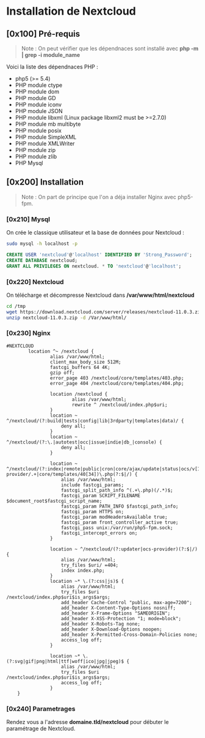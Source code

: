 # Installation de Nextcloud

## [0x100] Pré-requis 

> Note : On peut vérifier que les dépendnaces sont installé avec **php -m | grep -i module_name**

Voici la liste des dépendnaces PHP : 
- php5 (>= 5.4)
- PHP module ctype
- PHP module dom
- PHP module GD
- PHP module iconv
- PHP module JSON
- PHP module libxml (Linux package libxml2 must be >=2.7.0)
- PHP module mb multibyte
- PHP module posix
- PHP module SimpleXML
- PHP module XMLWriter
- PHP module zip
- PHP module zlib
- PHP Mysql

## [0x200] Installation
> Note : On part de principe que l'on a déja installer Nginx avec php5-fpm.

### [0x210] Mysql
On crée le classique utilisateur et la base de données pour Nextcloud :

```bash
sudo mysql -h localhost -p
```
```sql
CREATE USER 'nextcloud'@'localhost' IDENTIFIED BY 'Strong_Password';
CREATE DATABASE nextcloud;
GRANT ALL PRIVILEGES ON nextcloud. * TO 'nextcloud'@'localhost';
```

### [0x220] Nextcloud

On télécharge et décompresse Nextcloud dans **/var/www/html/nextcloud** 

```bash
cd /tmp
wget https://download.nextcloud.com/server/releases/nextcloud-11.0.3.zip 
unzip nextcloud-11.0.3.zip -d /Var/www/html/
```
### [0x230] Nginx

``` nginx
#NEXTCLOUD
        location ^~ /nextcloud {
                alias /var/www/html;
        		client_max_body_size 512M;
        		fastcgi_buffers 64 4K;
        		gzip off;
        		error_page 403 /nextcloud/core/templates/403.php;
        		error_page 404 /nextcloud/core/templates/404.php;

        		location /nextcloud {
                        alias /var/www/html;
            			rewrite ^ /nextcloud/index.php$uri;
        		}
        		location ~ ^/nextcloud/(?:build|tests|config|lib|3rdparty|templates|data)/ {
            		deny all;
        		}
        		location ~ ^/nextcloud/(?:\.|autotest|occ|issue|indie|db_|console) {
            		deny all;
        		}

        		location ~ ^/nextcloud/(?:index|remote|public|cron|core/ajax/update|status|ocs/v[12]|updater/.+|ocs-provider/.+|core/templates/40[34])\.php(?:$|/) {
                    alias /var/www/html;
            		include fastcgi_params;
            		fastcgi_split_path_info ^(.+\.php)(/.*)$;
            		fastcgi_param SCRIPT_FILENAME $document_root$fastcgi_script_name;
					fastcgi_param PATH_INFO $fastcgi_path_info;
            		fastcgi_param HTTPS on;
            		fastcgi_param modHeadersAvailable true;
            		fastcgi_param front_controller_active true;
            		fastcgi_pass unix:/var/run/php5-fpm.sock;
            		fastcgi_intercept_errors on;
        		}

        		location ~ ^/nextcloud/(?:updater|ocs-provider)(?:$|/) {
                    alias /var/www/html;
            		try_files $uri/ =404;
            		index index.php;
        		}
 				location ~* \.(?:css|js)$ {
                    alias /var/www/html;
            		try_files $uri /nextcloud/index.php$uri$is_args$args;
            		add_header Cache-Control "public, max-age=7200";
            		add_header X-Content-Type-Options nosniff;
            		add_header X-Frame-Options "SAMEORIGIN";
            		add_header X-XSS-Protection "1; mode=block";
            		add_header X-Robots-Tag none;
            		add_header X-Download-Options noopen;
            		add_header X-Permitted-Cross-Domain-Policies none;
            		access_log off;
        		}

        		location ~* \.(?:svg|gif|png|html|ttf|woff|ico|jpg|jpeg)$ {
                    alias /var/www/html;
            		try_files $uri /nextcloud/index.php$uri$is_args$args;
            		access_log off;
        		}
    }

```
### [0x240] Parametrages 

Rendez vous a l'adresse **domaine.tld/nextcloud** pour débuter le paramétrage de Nextcloud.
